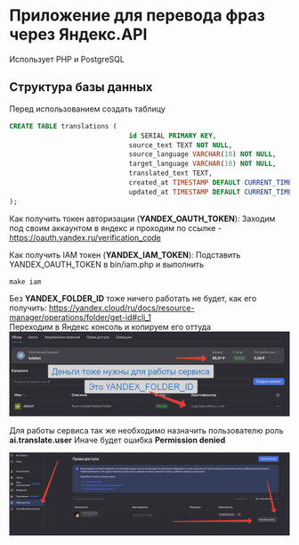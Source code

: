 # Приложение для перевода фраз через Яндекс.API
Использует PHP и PostgreSQL


## Структура базы данных
Перед использованием создать таблицу 

```sql
CREATE TABLE translations (
                              id SERIAL PRIMARY KEY,
                              source_text TEXT NOT NULL,
                              source_language VARCHAR(10) NOT NULL,
                              target_language VARCHAR(10) NOT NULL,
                              translated_text TEXT,
                              created_at TIMESTAMP DEFAULT CURRENT_TIMESTAMP,
                              updated_at TIMESTAMP DEFAULT CURRENT_TIMESTAMP
);
```
Как получить токен авторизации (**YANDEX_OAUTH_TOKEN**): Заходим под своим аккаунтом в яндекс и проходим по ссылке - https://oauth.yandex.ru/verification_code 

Как получить IAM токен (**YANDEX_IAM_TOKEN**): 
Подставить YANDEX_OAUTH_TOKEN в bin/iam.php и выполнить
```shell
make iam
```

Без **YANDEX_FOLDER_ID** тоже ничего работать не будет, как его получить:
https://yandex.cloud/ru/docs/resource-manager/operations/folder/get-id#cli_1  
Переходим в Яндекс консоль и копируем его оттуда
![YANDEX_FOLDER_ID.png](YANDEX_FOLDER_ID.png)

Для работы сервиса так же необходимо назначить пользователю роль **ai.translate.user**
Иначе будет ошибка **Permission denied**  

![AI_TRANSLATE_USER.png](AI_TRANSLATE_USER.png)
